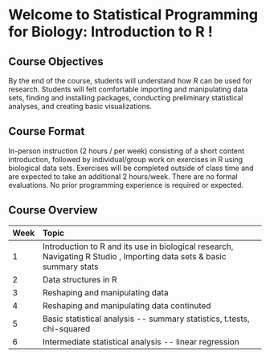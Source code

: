 # Welcome to Statistical Programming for Biology: Introduction to R  ! #

## Course Objectives ##

By the end of the course, students will understand how R can be used for research. Students will felt comfortable importing and manipulating data sets, finding and installing packages, conducting preliminary statistical analyses, and creating basic visualizations.

## Course Format ##
In-person instruction (2 hours / per week) consisting of a short content introduction, followed by individual/group work on exercises in R using biological data sets. Exercises will be completed outside of class time and are expected to take an additional 2 hours/week. There are no formal evaluations. No prior programming experience is required or expected.

## Course Overview ##

| Week | Topic | 
| :---- | :---- | 
| 1 | Introduction to R and its use in biological research, Navigating R Studio , Importing data sets & basic summary stats | 
| 2 | Data structures in R | 
| 3 | Reshaping and manipulating data | 
| 4 | Reshaping and manipulating data continuted | 
| 5 | Basic statistical analysis -- summary statistics, t.tests, chi-squared | 
| 6 | Intermediate statistical analysis -- linear regression |
